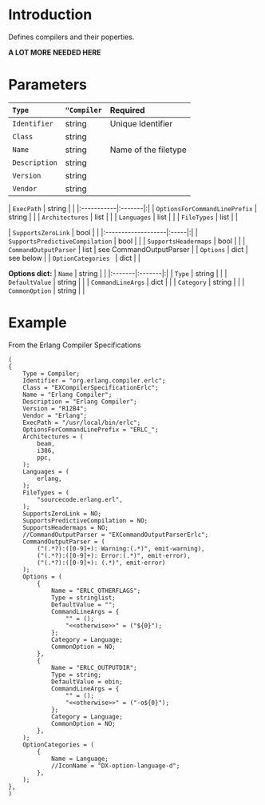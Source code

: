 

# Introduction #

Defines compilers and their poperties.

**A LOT MORE NEEDED HERE**

# Parameters #

| `Type` | `"Compiler` | Required |
|:-------|:------------|:---------|
| `Identifier` | string      | Unique Identifier  |
| `Class` | string      |          |
| `Name` | string      | Name of the filetype |
| `Description` | string      |          |
| `Version` | string      |          |
| `Vendor` | string      |          |

| `ExecPath` | string | |
|:-----------|:-------|:|
| `OptionsForCommandLinePrefix` | string | |
| `Architectures` | list   | |
| `Languages` | list   | |
| `FileTypes` | list   | |

| `SupportsZeroLink` | bool | |
|:-------------------|:-----|:|
| `SupportsPredictiveCompilation` | bool | |
| `SupportsHeadermaps` | bool | |
| `CommandOutputParser` | list | see CommandOutputParser |
| `Options`          | dict | see below |
| `OptionCategories ` | dict | |

**Options dict:**
| `Name` | string | |
|:-------|:-------|:|
| `Type` | string | |
| `DefaultValue` | string | |
| `CommandLineArgs` | dict   | |
| `Category` | string | |
| `CommonOption` | string | |


# Example #

From the Erlang Compiler Specifications
```
(
{
	Type = Compiler;
	Identifier = "org.erlang.compiler.erlc";
	Class = "EXCompilerSpecificationErlc";
	Name = "Erlang Compiler";
	Description = "Erlang Compiler";
	Version = "R12B4";
	Vendor = "Erlang";
	ExecPath = "/usr/local/bin/erlc";
	OptionsForCommandLinePrefix = "ERLC_";
	Architectures = (
		beam,
		i386,
		ppc,
	);
	Languages = (
		erlang,
	);
	FileTypes = (
		"sourcecode.erlang.erl",
	);
	SupportsZeroLink = NO;
	SupportsPredictiveCompilation = NO;
	SupportsHeadermaps = NO;
	//CommandOutputParser = "EXCommandOutputParserErlc";
	CommandOutputParser = (
		("(.*?):([0-9]+): Warning:(.*)", emit-warning),
		("(.*?):([0-9]+): Error:(.*)", emit-error),
		("(.*?):([0-9]+): (.*)", emit-error)
	);
	Options = (
		{
			Name = "ERLC_OTHERFLAGS";
			Type = stringlist;
			DefaultValue = "";
			CommandLineArgs = {
				"" = ();
				"<<otherwise>>" = ("${0}");
			};
			Category = Language;
			CommonOption = NO;
		},
		{
			Name = "ERLC_OUTPUTDIR";
			Type = string;
			DefaultValue = ebin;
			CommandLineArgs = {
				"" = ();
				"<<otherwise>>" = ("-o${0}");
			};
			Category = Language;
			CommonOption = NO;
		},
	);
	OptionCategories = (
		{
			Name = Language;
			//IconName = "DX-option-language-d";
		},
	);
},
)
```